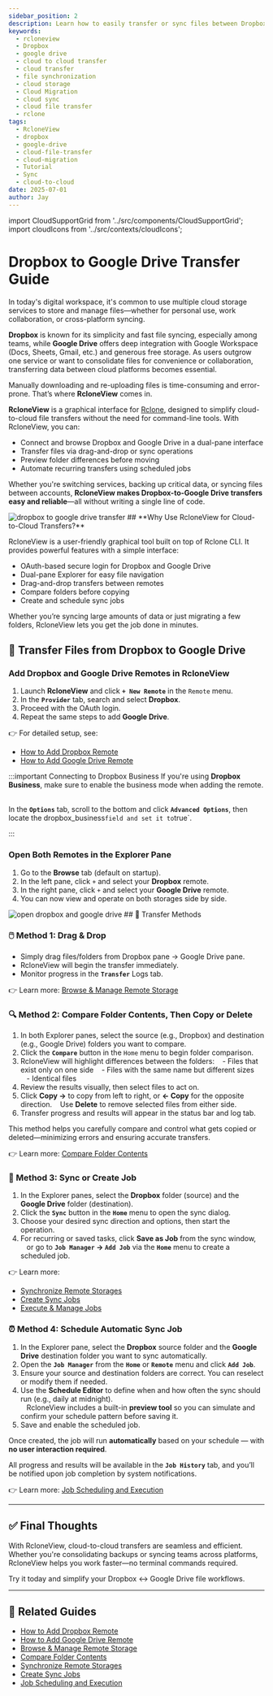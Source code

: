 ```yaml
---
sidebar_position: 2
description: Learn how to easily transfer or sync files between Dropbox and Google Drive using RcloneView’s intuitive GUI—no terminal or scripting required.
keywords:
  - rcloneview
  - Dropbox
  - google drive
  - cloud to cloud transfer
  - cloud transfer
  - file synchronization
  - cloud storage
  - Cloud Migration
  - cloud sync
  - cloud file transfer
  - rclone
tags:
  - RcloneView
  - dropbox
  - google-drive
  - cloud-file-transfer
  - cloud-migration
  - Tutorial
  - Sync
  - cloud-to-cloud
date: 2025-07-01
author: Jay
---
```

import CloudSupportGrid from '../src/components/CloudSupportGrid';
import cloudIcons from '../src/contexts/cloudIcons';

# Dropbox to Google Drive Transfer Guide

In today's digital workspace, it's common to use multiple cloud storage services to store and manage files—whether for personal use, work collaboration, or cross-platform syncing.

**Dropbox** is known for its simplicity and fast file syncing, especially among teams, while **Google Drive** offers deep integration with Google Workspace (Docs, Sheets, Gmail, etc.) and generous free storage. As users outgrow one service or want to consolidate files for convenience or collaboration, transferring data between cloud platforms becomes essential.

Manually downloading and re-uploading files is time-consuming and error-prone. That’s where **RcloneView** comes in.

**RcloneView** is a graphical interface for [Rclone](https://rclone.org), designed to simplify cloud-to-cloud file transfers without the need for command-line tools. With RcloneView, you can:  

- Connect and browse Dropbox and Google Drive in a dual-pane interface  
- Transfer files via drag-and-drop or sync operations  
- Preview folder differences before moving   
- Automate recurring transfers using scheduled jobs   

Whether you're switching services, backing up critical data, or syncing files between accounts, **RcloneView makes Dropbox-to-Google Drive transfers easy and reliable**—all without writing a single line of code.

  <img src="/support/images/en/tutorials/dropbox-to-google-drive-transfer.png" alt="dropbox to google drive transfer" class="img-medium img-center" />
## **Why Use RcloneView for Cloud-to-Cloud Transfers?**

RcloneView is a user-friendly graphical tool built on top of Rclone CLI. It provides powerful features with a simple interface:

- OAuth-based secure login for Dropbox and Google Drive
- Dual-pane Explorer for easy file navigation
- Drag-and-drop transfers between remotes
- Compare folders before copying
- Create and schedule sync jobs

Whether you’re syncing large amounts of data or just migrating a few folders, RcloneView lets you get the job done in minutes.

## 📙 Transfer Files from Dropbox to Google Drive

### Add Dropbox and Google Drive Remotes in RcloneView

1. Launch **RcloneView** and click **`+ New Remote`** in the `Remote` menu.
2. In the **`Provider`** tab, search and select **Dropbox**.
3. Proceed with the OAuth login.
4. Repeat the same steps to add **Google Drive**.

👉 For detailed setup, see:
- [How to Add Dropbox Remote](/support/howto/remote-storage-connection-settings/add-oath-online-login#quick-setup-guide)
- [How to Add Google Drive Remote](/support/howto/intro#step-2-adding-remote-storage-google-drive-example)

:::important Connecting to Dropbox Business
If you're using **Dropbox Business**, make sure to enable the business mode when adding the remote.  

In the **`Options`** tab, scroll to the bottom and click **`Advanced Options`**, then locate the dropbox_business` field and set it to `true`.

:::
### Open Both Remotes in the Explorer Pane

1. Go to the **Browse** tab (default on startup).
2. In the left pane, click `+` and select your **Dropbox** remote.
3. In the right pane, click `+` and select your **Google Drive** remote.
4. You can now view and operate on both storages side by side.

<img src="/support/images/en/tutorials/open-dropbox-and-google-drive.png" alt="open dropbox and google drive" class="img-medium img-center" />
## 🔄 Transfer Methods

### 🖱️ **Method 1: Drag & Drop**

- Simply drag files/folders from Dropbox pane → Google Drive pane.
- RcloneView will begin the transfer immediately.
- Monitor progress in the **`Transfer`** Logs tab.

👉 Learn more: [Browse & Manage Remote Storage](/support/howto/rcloneview-basic/browse-and-manage-remote-storage)

### 🔍 Method 2: Compare Folder Contents, Then Copy or Delete

1. In both Explorer panes, select the source (e.g., Dropbox) and destination (e.g., Google Drive) folders you want to compare.  
2. Click the **`Compare`** button in the `Home` menu to begin folder comparison.  
3. RcloneView will highlight differences between the folders:
       - Files that exist only on one side
       - Files with the same name but different sizes
       - Identical files
4. Review the results visually, then select files to act on.
5. Click **Copy →** to copy from left to right, or **← Copy** for the opposite direction.
       Use **Delete** to remove selected files from either side.
6. Transfer progress and results will appear in the status bar and log tab.  

  This method helps you carefully compare and control what gets copied or deleted—minimizing errors and ensuring accurate transfers.

  👉 Learn more: [Compare Folder Contents](/support/howto/rcloneview-basic/compare-folder-contents)

### 🔁  Method 3: Sync or Create Job

1. In the Explorer panes, select the **Dropbox** folder (source) and the **Google Drive** folder (destination).
2. Click the **`Sync`** button in the **`Home`** menu to open the sync dialog.
3. Choose your desired sync direction and options, then start the operation.
4. For recurring or saved tasks, click **Save as Job** from the sync window,    
       or go to **`Job Manager` → `Add Job`** via the **`Home`** menu to create a scheduled job.  

👉 Learn more:
- [Synchronize Remote Storages](/support/howto/rcloneview-basic/synchronize-remote-storages)
- [Create Sync Jobs](/support/howto/rcloneview-basic/create-sync-jobs)
- [Execute & Manage Jobs](/support/howto/rcloneview-basic/execute-manage-job)

### **⏰** Method 4: Schedule Automatic Sync Job

1. In the Explorer pane, select the **Dropbox** source folder and the **Google Drive** destination folder you want to sync automatically.  
2. Open the **`Job Manager`** from the **`Home`** or **`Remote`** menu and click **`Add Job`**.  
3. Ensure your source and destination folders are correct. You can reselect or modify them if needed.  
4. Use the **Schedule Editor** to define when and how often the sync should run (e.g., daily at midnight).  
       RcloneView includes a built-in **preview tool** so you can simulate and confirm your schedule pattern before saving it.  
5. Save and enable the scheduled job.  

Once created, the job will run **automatically** based on your schedule — with **no user interaction required**.

All progress and results will be available in the **`Job History`** tab, and you’ll be notified upon job completion by system notifications.

👉 Learn more: [Job Scheduling and Execution](/support/howto/rcloneview-advanced/job-scheduling-and-execution)

---

## ✅ Final Thoughts

With RcloneView, cloud-to-cloud transfers are seamless and efficient. Whether you're consolidating backups or syncing teams across platforms, RcloneView helps you work faster—no terminal commands required.

Try it today and simplify your Dropbox ↔ Google Drive file workflows.

---

## 🔗 Related Guides

- [How to Add Dropbox Remote](/support/howto/remote-storage-connection-settings/add-oath-online-login#quick-setup-guide)
- [How to Add Google Drive Remote](/support/howto/intro#step-2-adding-remote-storage-google-drive-example)
- [Browse & Manage Remote Storage](/support/howto/rcloneview-basic/browse-and-manage-remote-storage)
- [Compare Folder Contents](/support/howto/rcloneview-basic/compare-folder-contents)
- [Synchronize Remote Storages](/support/howto/rcloneview-basic/synchronize-remote-storages)
- [Create Sync Jobs](/support/howto/rcloneview-basic/create-sync-jobs)
- [Job Scheduling and Execution](/support/howto/rcloneview-advanced/job-scheduling-and-execution)

<CloudSupportGrid />